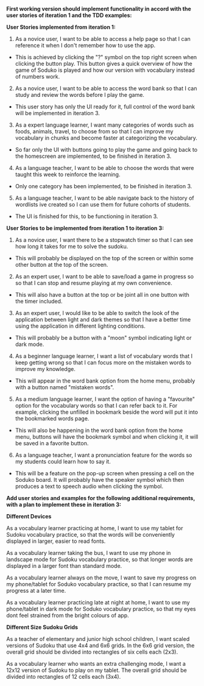 **First working version should implement functionality in accord with the user stories of iteration 1 and the TDD examples:**

**User Stories implemented from iteration 1:**

1) As a novice user, I want to be able to access a help page so that I can reference it when I don't
remember how to use the app.

- This is achieved by clicking the "?" symbol on the top right screen when clicking the button play. This button 
gives a quick overview of how the game of Soduko is played and how our version with vocabulary instead of numbers work.

2) As a novice user, I want to be able to access the word bank so that I can study and
review the words before I play the game.

- This user story has only the UI ready for it, full control of the word bank will be implemented in iteration 3.

3) As a expert language learner, I want many categories of words such as foods, animals, travel, to choose from so that I can improve my vocabulary in chunks and become faster at categorizing the vocabulary.

- So far only the UI with buttons going to play the game and going back to the homescreen are implemented, to be finished in iteration 3.

4) As a language teacher, I want to be able to choose the words that were taught this week to reinforce the learning.

- Only one category has been implemented, to be finished in iteration 3.

5) As a language teacher, I want to be able navigate back to the history of wordlists ive created so I can use them for future cohorts of students.

- The UI is finished for this, to be functioning in iteration 3.

**User Stories to be implemented from iteration 1 to iteration 3:**

1) As a novice user, I want there to be a stopwatch timer so that I can see how long it takes for me to solve the sudoku.

- This will probably be displayed on the top of the screen or within some other button at the top of the screen.

2) As an expert user, I want to be able to save/load a game in progress so
so that I can stop and resume playing at my own convenience.

- This will also have a button at the top or be joint all in one button with the timer included.

3) As an expert user, I would like to be able to switch the look of the
application between light and dark themes so that I have a better
time using the application in different lighting conditions.

- This will probably be a button with a "moon" symbol indicating light or dark mode.

4) As a beginner language learner, I want a list of vocabulary words that I keep getting wrong so that I can focus more on the mistaken words to improve my knowledge.

- This will appear in the word bank option from the home menu, probably with a button named "mistaken words".

5) As a medium language learner, I want the option of having a "favourite" option for the vocabulary words
so that I can refer back to it. For example, clicking the unfilled in bookmark beside the word will put it into the bookmarked words page.

- This will also be happening in the word bank option from the home menu, buttons will have the bookmark symbol and when clicking it, it will be saved in a favorite button.

6) As a language teacher, I want a pronunciation feature for the words so my students could learn how to say it.
- This will be a feature on the pop-up screen when pressing a cell on the Soduko board. It will probably have the speaker symbol which then produces a text to speech audio when clicking the symbol.  


**Add user stories and examples for the following additional requirements, with a plan to implement these in iteration 3:**

****Different Devices****

As a vocabulary learner practicing at home, I want to use my tablet for Sudoku vocabulary practice, so that the words will be conveniently displayed in larger, easier to read fonts.

As a vocabulary learner taking the bus, I want to use my phone in landscape mode for Sudoku vocabulary practice, so that longer words are displayed in a larger font than standard mode.

As a vocabulary learner always on the move, I want to save my progress on my phone/tablet for Soduko vocabulary practice, so that I can resume my progress at a later time.

As a vocabulary learner practicing late at night at home, I want to use my phone/tablet in dark mode for Soduko vocabulary practice, so that my eyes dont feel strained from the bright colours of app.

****Different Size Sudoku Grids****

As a teacher of elementary and junior high school children, I want scaled versions of Sudoku that use 4x4 and 6x6 grids. In the 6x6 grid version, the overall grid should be divided into rectangles of six cells each (2x3).

As a vocabulary learner who wants an extra challenging mode, I want a 12x12 version of Sudoku to play on my tablet. The overall grid should be divided into rectangles of 12 cells each (3x4).
